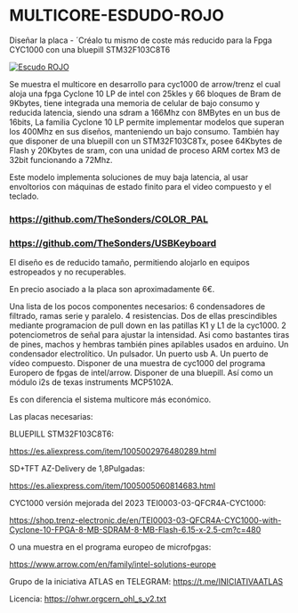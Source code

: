 # MULTICORE-ESDUDO-ROJO
Diseñar la placa - ´Créalo tu mismo de coste más reducido para la Fpga CYC1000 con una bluepill STM32F103C8T6

[![Escudo ROJO](https://img.youtube.com/vi/kMc1XR39d8Y/maxresdefault.jpg)](https://youtu.be/kMc1XR39d8Y)


   Se muestra el multicore en desarrollo para cyc1000 de arrow/trenz el cual aloja una fpga Cyclone 10 LP de intel con 25kles y 66 bloques de Bram de 9Kbytes, tiene integrada una memoria de celular de bajo consumo y reducida latencia, siendo una sdram a 166Mhz con 8MBytes en un bus de 16bits, La familia Cyclone 10 LP permite implementar modelos que superan los 400Mhz en sus diseños, manteniendo un bajo consumo. 
También hay que disponer de una bluepill con un STM32F103C8Tx, posee 64Kbytes de Flash y 20Kbytes de sram, con una unidad de proceso ARM cortex M3 de 32bit funcionando a 72Mhz. 

   Este modelo implementa soluciones de muy baja latencia, al usar envoltorios con máquinas de estado finito para el video compuesto y el teclado.
   
###   https://github.com/TheSonders/COLOR_PAL
   
###   https://github.com/TheSonders/USBKeyboard

   El diseño es de reducido tamaño, permitiendo alojarlo en equipos estropeados y no recuperables.

   En precio asociado a la placa son aproximadamente 6€.

   Una lista de los pocos componentes necesarios:
   6 condensadores de filtrado, ramas serie y paralelo.
   4 resistencias. Dos de ellas prescindibles mediante programacion de pull down en las patillas K1 y L1 de la cyc1000.
   2 potenciometros de señal para ajustar la intensidad.
   Asi como bastantes tiras de pines, machos y hembras también pines apilables usados en arduino.
   Un condensador electrolítico.
   Un pulsador.
   Un puerto usb A.
   Un puerto de vídeo compuesto.
   Disponer de una muestra de cyc1000 del programa Europero de fpgas de intel/arrow.
   Disponer de una bluepill.
   Así como un módulo i2s de texas instruments MCP5102A.
 
   Es con diferencia el sistema multicore más económico.

Las placas necesarias:

BLUEPILL STM32F103C8T6:

https://es.aliexpress.com/item/1005002976480289.html

SD+TFT AZ-Delivery de 1,8Pulgadas:

https://es.aliexpress.com/item/1005005060814683.html

CYC1000 versión mejorada del 2023 TEI0003-03-QFCR4A-CYC1000:

https://shop.trenz-electronic.de/en/TEI0003-03-QFCR4A-CYC1000-with-Cyclone-10-FPGA-8-MB-SDRAM-8-MB-Flash-6.15-x-2.5-cm?c=480

O una muestra en el programa europeo de microfpgas:

https://www.arrow.com/en/family/intel-solutions-europe

Grupo de la iniciativa ATLAS en TELEGRAM:
https://t.me/INICIATIVAATLAS

Licencia:
https://ohwr.orgcern_ohl_s_v2.txt

